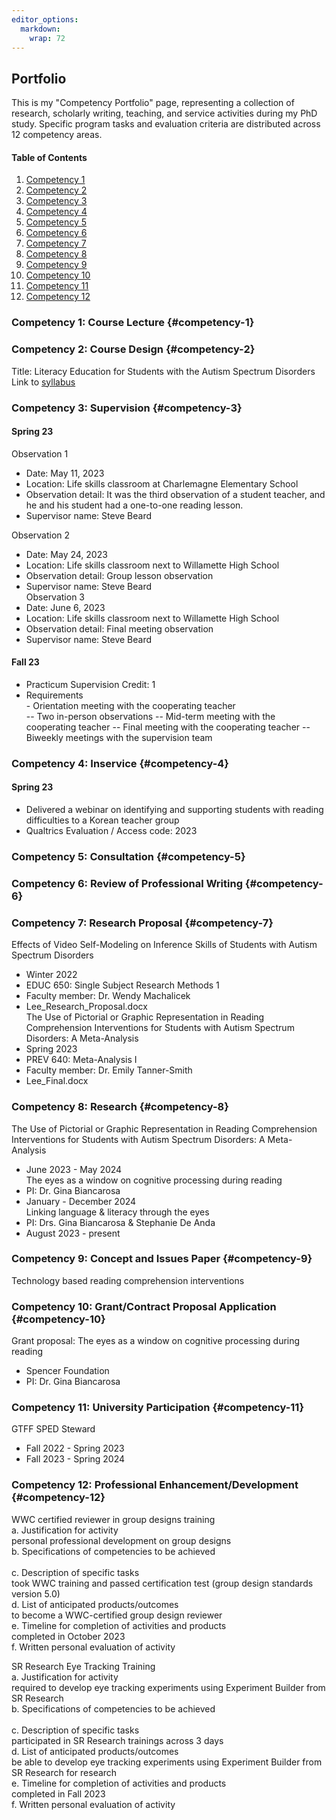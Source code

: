 ```yaml
---
editor_options: 
  markdown: 
    wrap: 72
---
```


## Portfolio

This is my "Competency Portfolio" page, representing a collection of
research, scholarly writing, teaching, and service activities during my
PhD study. Specific program tasks and evaluation criteria are
distributed across 12 competency areas. <br />

#### Table of Contents

1.  [Competency 1](#competency-1)
2.  [Competency 2](#competency-2)
3.  [Competency 3](#competency-3)
4.  [Competency 4](#competency-4)
5.  [Competency 5](#competency-5)
6.  [Competency 6](#competency-6)
7.  [Competency 7](#competency-7)
8.  [Competency 8](#competency-8)
9.  [Competency 9](#competency-9)
10.  [Competency 10](#competency-10)
11.  [Competency 11](#competency-11)
12.  [Competency 12](#competency-12)

### Competency 1: Course Lecture {#competency-1}


### Competency 2: Course Design {#competency-2}

Title: Literacy Education for Students with the Autism Spectrum
Disorders <br /> Link to
<a href="https://uoregon-my.sharepoint.com/:w:/g/personal/blee3_uoregon_edu/Eegif6bbtK1Fjza_V4hJ2bgBG7LxxBrfR4EbMyAPjmcv7Q?e=17QFvd">syllabus</a>

### Competency 3: Supervision {#competency-3}

#### Spring 23

Observation 1<br /> 
- Date: May 11, 2023<br /> 
- Location: Life skills classroom at Charlemagne Elementary School<br /> 
- Observation detail: It was the third observation of a student teacher, and he and his student had a one-to-one reading lesson.<br /> 
- Supervisor name: Steve Beard<br /> 

Observation 2<br /> 
- Date: May 24, 2023
- Location: Life skills classroom next to Willamette High School<br /> 
- Observation detail: Group lesson observation<br /> 
- Supervisor name: Steve Beard<br />
Observation 3 <br /> 
- Date: June 6, 2023<br /> 
- Location: Life skills classroom next to Willamette High School<br /> 
- Observation detail: Final meeting observation<br /> 
- Supervisor name: Steve Beard<br /> 

#### Fall 23
- Practicum Supervision Credit: 1<br /> 
- Requirements<br /> - Orientation meeting with the cooperating teacher<br /> 
-- Two in-person
observations 
-- Mid-term meeting with the cooperating teacher 
-- Final meeting with the cooperating teacher 
-- Biweekly meetings with the supervision team

### Competency 4: Inservice {#competency-4}

#### Spring 23

-   Delivered a webinar on identifying and supporting students with
    reading difficulties to a Korean teacher group
-   Qualtrics Evaluation / Access code: 2023

### Competency 5: Consultation {#competency-5}

### Competency 6: Review of Professional Writing {#competency-6}


### Competency 7: Research Proposal {#competency-7}
Effects of Video Self-Modeling on Inference Skills of Students with Autism Spectrum Disorders<br /> 
- Winter 2022<br /> 
- EDUC 650: Single Subject Research Methods 1<br /> 
- Faculty member: Dr. Wendy Machalicek<br /> 
- Lee_Research_Proposal.docx <br /> 
The Use of Pictorial or Graphic Representation in Reading Comprehension Interventions for Students with Autism Spectrum Disorders: A Meta-Analysis<br /> 
- Spring 2023<br /> 
- PREV 640: Meta-Analysis I<br /> 
- Faculty member: Dr. Emily Tanner-Smith<br /> 
- Lee_Final.docx<br /> 

### Competency 8: Research {#competency-8}
The Use of Pictorial or Graphic Representation in Reading Comprehension Interventions for Students with Autism Spectrum Disorders: A Meta-Analysis<br /> 
- June 2023 - May 2024 <br /> 
The eyes as a window on cognitive processing during reading <br /> 
- PI: Dr. Gina Biancarosa<br /> 
- January - December 2024 <br /> 
Linking language & literacy through the eyes<br /> 
- PI: Drs. Gina Biancarosa & Stephanie De Anda<br /> 
- August 2023 - present<br /> 

### Competency 9: Concept and Issues Paper {#competency-9}
Technology based reading comprehension interventions

### Competency 10: Grant/Contract Proposal Application {#competency-10}
Grant proposal: The eyes as a window on cognitive processing during reading <br /> 
- Spencer Foundation<br /> 
- PI: Dr. Gina Biancarosa<br /> 

### Competency 11: University Participation {#competency-11}
GTFF SPED Steward<br /> 
- Fall 2022 - Spring 2023 <br /> 
- Fall 2023 - Spring 2024<br /> 

### Competency 12: Professional Enhancement/Development {#competency-12}
WWC certified reviewer in group designs training<br /> 
a. Justification for activity<br />
personal professional development on group designs<br />
b. Specifications of competencies to be achieved<br />
<br />
c. Description of specific tasks<br />
took WWC training and passed certification test (group design standards version 5.0)<br />
d. List of anticipated products/outcomes<br />
to become a WWC-certified group design reviewer<br />
e. Timeline for completion of activities and products<br />
completed in October 2023<br />
f. Written personal evaluation of activity<br />

SR Research Eye Tracking Training<br /> 
a. Justification for activity<br />
required to develop eye tracking experiments using Experiment Builder from SR Research<br />
b. Specifications of competencies to be achieved<br />
<br />
c. Description of specific tasks<br />
participated in SR Research trainings across 3 days<br />
d. List of anticipated products/outcomes<br />
be able to develop eye tracking experiments using Experiment Builder from SR Research for research<br />
e. Timeline for completion of activities and products<br />
completed in Fall 2023<br />
f. Written personal evaluation of activity<br />



